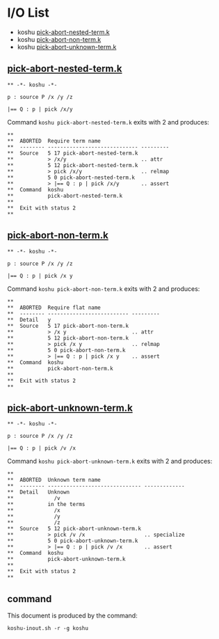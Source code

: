 # I/O List

- koshu [pick-abort-nested-term.k](#pick-abort-nested-termk)
- koshu [pick-abort-non-term.k](#pick-abort-non-termk)
- koshu [pick-abort-unknown-term.k](#pick-abort-unknown-termk)



## [pick-abort-nested-term.k](pick-abort-nested-term.k)

```
** -*- koshu -*-

p : source P /x /y /z

|== Q : p | pick /x/y
```

Command `koshu pick-abort-nested-term.k` exits with 2 and produces:

```
**
**  ABORTED  Require term name
**  -------- ----------------------------- ---------
**  Source   5 17 pick-abort-nested-term.k
**           > /x/y                        .. attr
**           5 12 pick-abort-nested-term.k
**           > pick /x/y                   .. relmap
**           5 0 pick-abort-nested-term.k
**           > |== Q : p | pick /x/y       .. assert
**  Command  koshu
**           pick-abort-nested-term.k
**
**  Exit with status 2
**
```



## [pick-abort-non-term.k](pick-abort-non-term.k)

```
** -*- koshu -*-

p : source P /x /y /z

|== Q : p | pick /x y
```

Command `koshu pick-abort-non-term.k` exits with 2 and produces:

```
**
**  ABORTED  Require flat name
**  -------- -------------------------- ---------
**  Detail   y
**  Source   5 17 pick-abort-non-term.k
**           > /x y                     .. attr
**           5 12 pick-abort-non-term.k
**           > pick /x y                .. relmap
**           5 0 pick-abort-non-term.k
**           > |== Q : p | pick /x y    .. assert
**  Command  koshu
**           pick-abort-non-term.k
**
**  Exit with status 2
**
```



## [pick-abort-unknown-term.k](pick-abort-unknown-term.k)

```
** -*- koshu -*-

p : source P /x /y /z

|== Q : p | pick /v /x
```

Command `koshu pick-abort-unknown-term.k` exits with 2 and produces:

```
**
**  ABORTED  Unknown term name
**  -------- ------------------------------ -------------
**  Detail   Unknown
**             /v
**           in the terms
**             /x
**             /y
**             /z
**  Source   5 12 pick-abort-unknown-term.k
**           > pick /v /x                   .. specialize
**           5 0 pick-abort-unknown-term.k
**           > |== Q : p | pick /v /x       .. assert
**  Command  koshu
**           pick-abort-unknown-term.k
**
**  Exit with status 2
**
```



## command

This document is produced by the command:

```
koshu-inout.sh -r -g koshu
```
